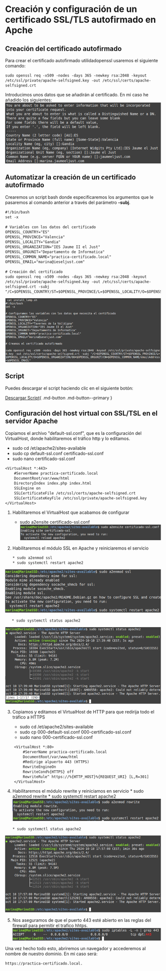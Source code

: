 # Creación y configuración de un certificado SSL/TLS autofirmado en Apche


## Creación del certificado autofirmado
Para crear el certificado autofirmado utilidadopenssl usaremos el siguiente comando: 
```
sudo openssl req -x509 -nodes -days 365 -newkey rsa:2048 -keyout /etc/ssl/private/apache-selfsigned.key -out /etc/ssl/certs/apache-selfsigned.crt
```
Introducimos unos datos que se añadirán al certificado.
En mi caso he añadido los siguientes:
![cert](crearcertificado.png)


## Automatizar la creación de un certificado autofirmado
Crearemos un script bash donde especificaremos los argumentos que le pasaremos al comando
anterior a través del parámetro **-subj**.

```
#!/bin/bash
set -x

# Variables con los datos del certificado
OPENSSL_COUNTRY="ES"
OPENSSL_PROVINCE="Valencia"
OPENSSL_LOCALITY="Gandia"
OPENSSL_ORGANIZATION="IES Jaume II el Just"
OPENSSL_ORGUNIT="Departamento de Informatica"
OPENSSL_COMMON_NAME="practica-certificado.local"
OPENSSL_EMAIL="marina@ieseljust.com"

# Creación del certificado
sudo openssl req -x509 -nodes -days 365 -newkey rsa:2048 -keyout /etc/ssl/private/apache-selfsigned.key -out /etc/ssl/certs/apache-selfsigned.crt -subj "/C=$OPENSSL_COUNTRY/ST=$OPENSSL_PROVINCE/L=$OPENSSL_LOCALITY/O=$OPENSSL_ORGANIZATION/OU=$OPENSSL_ORGUNIT/CN=$OPENSSL_COMMON_NAME/emailAddress=$OPENSSL_EMAIL"

```
![cert](script-cert.png)


## Script 

Puedes descargar el script haciendo clic en el siguiente botón:

[Descargar Script](install_lamp.sh){ .md-button .md-button--primary }


## Configuración del host virtual con SSL/TSL en el servidor Apache
Copiamos el archivo "default-ssl.conf", que es la configuración del VirtualHost, donde habilitaremos el tráfico http
y lo editamos.

* sudo cd /et/apache2/sites-available
* sudo cp default-ssl.conf certificado-ssl.conf 
* sudo nano certificado-ssl.conf


```
<VirtualHost *:443>
    #ServerName practica-certificado.local
    DocumentRoot/var/www/html
    DirectoryIndex index.php index.html
    SSLEngine on
    SSLCertificateFile /etc/ssl/certs/apache-selfsigned.crt
    SSLCertificateKeyFile /etc/ssl/private/apache-selfsigned.key
</VirtualHost>
```

1. Habilitaremos el VirtualHost que acabamos de configurar
    
      * sudo a2ensite certificado-ssl.conf
![a2ensite](cert-ssl-conf.png)


2. Habilitaremos el módulo SSL en Apache y reiniciaremos el servicio

       * sudo a2enmod ssl
       * sudo systemctl restart apache2
![a2enmod](a2enmod.png)

       * sudo systemctl status apache2
![a2enmod](status-apache2.png)


3. Copiamos y editamos el VirtualHost de HTTP para que redirija todo el tráfico a HTTPS

      * sudo cd /et/apache2/sites-available
      * sudo cp 000-default-ssl.conf 000-certificado-ssl.conf 
      * sudo nano 000-certificado-ssl.conf

```
    <VirtualHost *:80>
        #ServerName practica-certificado.local
        DocumentRoot/var/www/html
        #Redirige alpuerto 443 (HTTPS)
        RewriteEngineOn
        RewriteCond%{HTTPS} off
        RewriteRule^ https://%{HTTP_HOST}%{REQUEST_URI} [L,R=301]
    </VirtualHost>
```

4. Habilitaremos el módulo rewrite y reiniciamos en servicio
       * sudo a2enmod rewrite
       * sudo systemctl restart apache2
![a2enmod](rewrite.png)

       * sudo systemctl status apache2
![status2](status2.png)


5. Nos aseguramos de que el puerto 443 esté abierto en las reglas del firewall para permitir  el trafico hhtps.
![iptables](iptables.png)


Una vez hecho todo esto, abriremos un navegador y accederemos al nombre de nuestro dominio.
En mi caso será:
```
https://practica-certificado.local.
```









